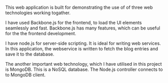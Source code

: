 This web application is built for demonstrating the use of of three web technologies working togather. 

I have used Backbone.js for the frontend, to load the UI elements seamlessly and fast. Backbone.js has many features, which can be useful for the the frontend development.

I have node.js for server-side scripting. It is ideal for writing web services. In this application, the webservice is written to fetch the blog entries and save it to the database.

The another important web technology, which I have utilised in this project is MongoDB. This is a NoSQL database. The Node.js controller connects to to MongoDB client.

